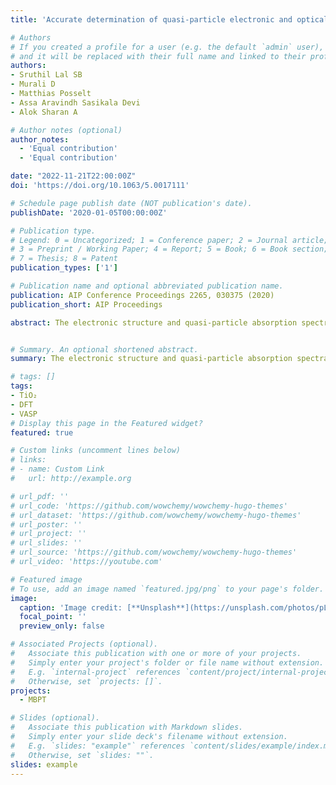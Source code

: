 ```yaml
---
title: 'Accurate determination of quasi-particle electronic and optical spectra of anatase titanium dioxide'

# Authors
# If you created a profile for a user (e.g. the default `admin` user), write the username (folder name) here
# and it will be replaced with their full name and linked to their profile.
authors:
- Sruthil Lal SB
- Murali D 
- Matthias Posselt 
- Assa Aravindh Sasikala Devi
- Alok Sharan A

# Author notes (optional)
author_notes:
  - 'Equal contribution'
  - 'Equal contribution'

date: "2022-11-21T22:00:00Z"
doi: 'https://doi.org/10.1063/5.0017111'

# Schedule page publish date (NOT publication's date).
publishDate: '2020-01-05T00:00:00Z'

# Publication type.
# Legend: 0 = Uncategorized; 1 = Conference paper; 2 = Journal article;
# 3 = Preprint / Working Paper; 4 = Report; 5 = Book; 6 = Book section;
# 7 = Thesis; 8 = Patent
publication_types: ['1']

# Publication name and optional abbreviated publication name.
publication: AIP Conference Proceedings 2265, 030375 (2020)
publication_short: AIP Proceedings

abstract: The electronic structure and quasi-particle absorption spectra of anatase titanium dioxide has been calculated by employing state of the art density functional theory(DFT) and Many-Body Perturbation Theory methods(MBPT) within the framework of Hybrid Density Functional(HSE). GW methods are used in combination with Bethe-Salpeter Equation (BSE) to determine the Quasi Particle energy levels and the role of excitons in optical absorption spectra. Accurate optical and electronic band gap are determined from these methods. In addition to it an analysis of charge redistribution within the anatase unit cell is also presented within the PBE - DFT to analyze the orbital hybridization patterns and the character of chemical bonds.


# Summary. An optional shortened abstract.
summary: The electronic structure and quasi-particle absorption spectra of anatase titanium dioxide has been calculated by employing state of the art density functional theory(DFT) and Many-Body Perturbation Theory methods(MBPT) within the framework of Hybrid Density Functional(HSE).

# tags: []
tags:
- TiO₂
- DFT
- VASP
# Display this page in the Featured widget?
featured: true

# Custom links (uncomment lines below)
# links:
# - name: Custom Link
#   url: http://example.org

# url_pdf: ''
# url_code: 'https://github.com/wowchemy/wowchemy-hugo-themes'
# url_dataset: 'https://github.com/wowchemy/wowchemy-hugo-themes'
# url_poster: ''
# url_project: ''
# url_slides: ''
# url_source: 'https://github.com/wowchemy/wowchemy-hugo-themes'
# url_video: 'https://youtube.com'

# Featured image
# To use, add an image named `featured.jpg/png` to your page's folder.
image:
  caption: 'Image credit: [**Unsplash**](https://unsplash.com/photos/pLCdAaMFLTE)'
  focal_point: ''
  preview_only: false

# Associated Projects (optional).
#   Associate this publication with one or more of your projects.
#   Simply enter your project's folder or file name without extension.
#   E.g. `internal-project` references `content/project/internal-project/index.md`.
#   Otherwise, set `projects: []`.
projects:
  - MBPT

# Slides (optional).
#   Associate this publication with Markdown slides.
#   Simply enter your slide deck's filename without extension.
#   E.g. `slides: "example"` references `content/slides/example/index.md`.
#   Otherwise, set `slides: ""`.
slides: example
---
```


